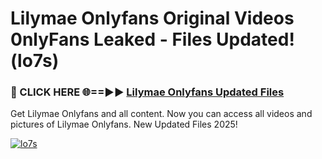 # Lilymae Onlyfans Original Videos 0nlyFans Leaked - Files Updated! (lo7s)

<h3>🔴 CLICK HERE 🌐==►► <a href="https://tinyurl.com/ehrbuxhb" rel="nofollow">Lilymae Onlyfans Updated Files</a></h3>

Get Lilymae Onlyfans and all content. Now you can access all videos and pictures of Lilymae Onlyfans. New Updated Files 2025!

[![lo7s](https://i.imgur.com/lVYEuWS.gif)](https://tinyurl.com/ehrbuxhb)

